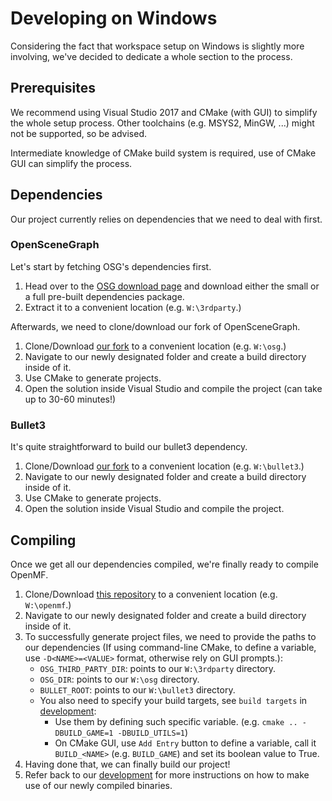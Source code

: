 # Developing on Windows

Considering the fact that workspace setup on Windows is slightly more involving, we've decided to dedicate a whole section to the process.

## Prerequisites

We recommend using Visual Studio 2017 and CMake (with GUI) to simplify the whole setup process. Other toolchains (e.g. MSYS2, MinGW, ...) might not be supported, so be advised.

Intermediate knowledge of CMake build system is required, use of CMake GUI can simplify the process.

## Dependencies

Our project currently relies on dependencies that we need to deal with first.

### OpenSceneGraph

Let's start by fetching OSG's dependencies first.

1. Head over to the [OSG download page](http://www.openscenegraph.org/index.php/download-section/dependencies) and download either the small or a full pre-built dependencies package.
2. Extract it to a convenient location (e.g. `W:\3rdparty`.)

Afterwards, we need to clone/download our fork of OpenSceneGraph.

1. Clone/Download [our fork](https://github.com/OpenMafia/osg) to a convenient location (e.g. `W:\osg`.)
2. Navigate to our newly designated folder and create a build directory inside of it.
3. Use CMake to generate projects.
4. Open the solution inside Visual Studio and compile the project (can take up to 30-60 minutes!)

### Bullet3

It's quite straightforward to build our bullet3 dependency.

1. Clone/Download [our fork](https://github.com/OpenMafia/bullet3) to a convenient location (e.g. `W:\bullet3`.)
2. Navigate to our newly designated folder and create a build directory inside of it.
3. Use CMake to generate projects.
4. Open the solution inside Visual Studio and compile the project.


## Compiling

Once we get all our dependencies compiled, we're finally ready to compile OpenMF.

1. Clone/Download [this repository](https://github.com/OpenMafia/OpenMF/) to a convenient location (e.g. `W:\openmf`.)
2. Navigate to our newly designated folder and create a build directory inside of it.
3. To successfully generate project files, we need to provide the paths to our dependencies (If using command-line CMake, to define a variable, use `-D<NAME>=<VALUE>` format, otherwise rely on GUI prompts.):
   * `OSG_THIRD_PARTY_DIR`: points to our `W:\3rdparty` directory.
   * `OSG_DIR`: points to our `W:\osg` directory.
   * `BULLET_ROOT`: points to our `W:\bullet3` directory.
   * You also need to specify your build targets, see `build targets` in [development](https://github.com/OpenMafia/OpenMF/tree/master/docs/development.md):
        - Use them by defining such specific variable. (e.g. `cmake .. -DBUILD_GAME=1 -DBUILD_UTILS=1`)
        - On CMake GUI, use `Add Entry` button to define a variable, call it `BUILD_<NAME>` (e.g. `BUILD_GAME`) and set its boolean value to True.
4. Having done that, we can finally build our project!
5. Refer back to our [development](https://github.com/OpenMafia/OpenMF/tree/master/docs/development.md) for more instructions on how to make use of our newly compiled binaries.
